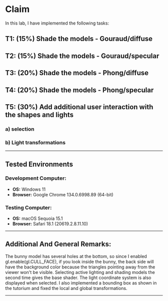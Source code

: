 # Claim

In this lab, I have implemented the following tasks:

## T1: (15%) Shade the models - Gouraud/diffuse



## T2: (15%) Shade the models - Gouraud/specular



## T3: (20%) Shade the models - Phong/diffuse



## T4: (20%) Shade the models - Phong/specular



## T5: (30%) Add additional user interaction with the shapes and lights

### a) selection



### b) Light transformations



---

## Tested Environments

### Development Computer:

- **OS:** Windows 11
- **Browser:** Google Chrome 134.0.6998.89 (64-bit)

### Testing Computer:

- **OS:**  macOS Sequoia 15.1
- **Browser:** Safari 18.1 (20619.2.8.11.10)

---

## Additional And General Remarks:

The bunny model has several holes at the bottom, so since I enabled gl.enable(gl.CULL_FACE), if you look inside the
bunny, the back side will have the background color because the triangles pointing away from the viewer won't be
visible. Selecting active lighting and shading models the second time gives the base shader. The light coordinate system
is also displayed when selected. I also implemented a bounding box as shown in the tutorium and fixed the local and
global transformations.

---